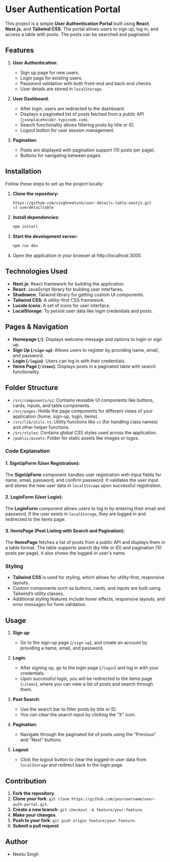 # User Authentication Portal

This project is a simple **User Authentication Portal** built using **React**, **Next.js**, and **Tailwind CSS**. The portal allows users to sign up, log in, and access a table with posts. The posts can be searched and paginated.

## Features

1. **User Authentication**:

   - Sign up page for new users.
   - Login page for existing users.
   - Password validation with both front-end and back-end checks.
   - User details are stored in `localStorage`.

2. **User Dashboard**:

   - After login, users are redirected to the dashboard.
   - Displays a paginated list of posts fetched from a public API (`jsonplaceholder.typicode.com`).
   - Search functionality allows filtering posts by title or ID.
   - Logout button for user session management.

3. **Pagination**:
   - Posts are displayed with pagination support (10 posts per page).
   - Buttons for navigating between pages.

## Installation

Follow these steps to set up the project locally:

1. **Clone the repository:**

   ```bash
   https://github.com/singhneetush/user-details-table-nextjs.git
   cd userdetailtable
   ```

2. **Install dependencies:**

   ```bash
   npm install

   ```

3. **Start the development server:**

   ```bash
   npm run dev
   ```

4. Open the application in your browser at http://localhost:3000.


## Technologies Used

- **Next.js**: React framework for building the application.
- **React**: JavaScript library for building user interfaces.
- **Shadowcn**: Tailwind library for getting custom UI components.
- **Tailwind CSS**: A utility-first CSS framework.
- **Lucide Icons**: A set of icons for user interface.
- **LocalStorage**: To persist user data like login credentials and posts.

## Pages & Navigation

- **Homepage (`/`)**: Displays welcome message and options to login or sign up.
- **Sign Up (`/sign-up`)**: Allows users to register by providing name, email, and password.
- **Login (`/login`)**: Users can log in with their credentials.
- **Items Page (`/items`)**: Displays posts in a paginated table with search functionality.

## Folder Structure

- `/src/components/ui`: Contains reusable UI components like buttons, cards, inputs, and table components.
- `/src/pages`: Holds the page components for different views of your application (home, sign-up, login, items).
- `/src/lib/utils.ts`: Utility functions like `cn` (for handling class names) and other helper functions.
- `/src/styles`: Contains global CSS styles used across the application.
- `/public/assets`: Folder for static assets like images or logos.

### Code Explanation

#### 1. **SignUpForm** (User Registration):

The **SignUpForm** component handles user registration with input fields for name, email, password, and confirm password. It validates the user input and stores the new user data in `localStorage` upon successful registration.

#### 2. **LoginForm** (User Login):

The **LoginForm** component allows users to log in by entering their email and password. If the user exists in `localStorage`, they are logged in and redirected to the items page.

#### 3. **ItemsPage** (Post Listing with Search and Pagination):

The **ItemsPage** fetches a list of posts from a public API and displays them in a table format. The table supports search (by title or ID) and pagination (10 posts per page). It also shows the logged-in user's name.

### Styling

- **Tailwind CSS** is used for styling, which allows for utility-first, responsive layouts.
- Custom components such as buttons, cards, and inputs are built using Tailwind’s utility classes.
- Additional styling features include hover effects, responsive layouts, and error messages for form validation.

## Usage

1. **Sign up**:
   - Go to the sign-up page (`/sign-up`), and create an account by providing a name, email, and password.
2. **Login**:

   - After signing up, go to the login page (`/login`) and log in with your credentials.
   - Upon successful login, you will be redirected to the items page (`/items`), where you can view a list of posts and search through them.

3. **Post Search**:

   - Use the search bar to filter posts by title or ID.
   - You can clear the search input by clicking the "X" icon.

4. **Pagination**:
   - Navigate through the paginated list of posts using the "Previous" and "Next" buttons.
5. **Logout**:
   - Click the logout button to clear the logged-in user data from `localStorage` and redirect back to the login page.

## Contribution

1. **Fork the repository**.
2. **Clone your fork**: `git clone https://github.com/yourusername/user-auth-portal.git`.
3. **Create a new branch**: `git checkout -b feature/your-feature`.
4. **Make your changes**.
5. **Push to your fork**: `git push origin feature/your-feature`.
6. **Submit a pull request**.

## Author 
- Neetu Singh
